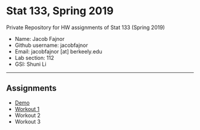 # Stat 133, Spring 2019

Private Repository for HW assignments of Stat 133 (Spring 2019)

- Name: Jacob Fajnor
- Github username: jacobfajnor
- Email: jacobfajnor [at] berkeely.edu
- Lab section: 112
- GSI: Shuni Li

-----

## Assignments

- [Demo](demo)
- [Workout 1](workout1)
- Workout 2
- Workout 3



